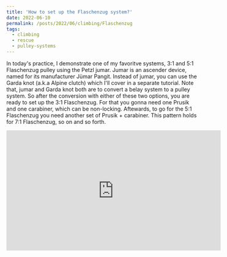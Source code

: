 ```yaml
---
title: 'How to set up the Flaschenzug system?'
date: 2022-06-10
permalink: /posts/2022/06/climbing/Flaschenzug
tags:
  - climbing
  - rescue
  - pulley-systems
---
```

<p justify='align'>In today's practice, I demonstrate one of my favoritve systems, 3:1 and 5:1 Flaschenzug pulley using the Petzl jumar. Jumar is an ascender device, named for its manufacturer Jümar Pangit. Instead of jumar, you can use the Garda knot (a.k.a Alpine clutch) which I'll cover in a separate tutorial. Note that, jumar and Garda knot both are to convert a belay system to a pulley system. So after the conversion with either of these two options, you are ready to set up the 3:1 Flaschenzug. For that you gonna need one Prusik and one carabiner, which can be non-locking. Aftewards, to go for the 5:1 Flaschenzug you need another set of Prusik + carabiner. This pattern holds for 7:1 Flaschenzug, so on and so forth. <p>
<iframe width="560" height="315" src="https://www.youtube.com/embed/w2BuZ2B-iG4" title="YouTube video player" frameborder="0" allow="accelerometer; autoplay; clipboard-write; encrypted-media; gyroscope; picture-in-picture" allowfullscreen></iframe>

